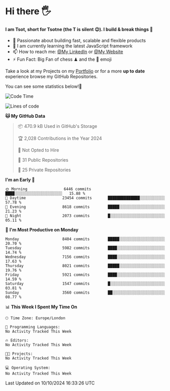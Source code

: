 # Hi there :raised_hand_with_fingers_splayed:
#### I am Tsot, short for Tsotne (the T is silent :wink:). I build & break things :space_invader:
- :telescope: Passionate about building fast, scalable and flexible products
- :seedling: I am currently learning the latest JavaScript framework 
- :mailbox: How to reach me: [@My LinkedIn](https://www.linkedin.com/in/tsotne-gvadzabia/) or [@My Website](https://tsotne.co.uk/contact)
- :zap: Fun Fact: Big Fan of chess ♟ and the 👾 emoji

Take a look at my Projects on my [Portfolio](https://tsotne.co.uk/) or for a more **up to date** experience browse my GitHub Repositories.

You can see some statistics below!:space_invader:
<!--START_SECTION:waka-->
![Code Time](http://img.shields.io/badge/Code%20Time-761%20hrs%202%20mins-blue)

![Lines of code](https://img.shields.io/badge/From%20Hello%20World%20I%27ve%20Written-14.5%20million%20lines%20of%20code-blue)

**🐱 My GitHub Data** 

> 📦 470.9 kB Used in GitHub's Storage 
 > 
> 🏆 2,028 Contributions in the Year 2024
 > 
> 🚫 Not Opted to Hire
 > 
> 📜 31 Public Repositories 
 > 
> 🔑 25 Private Repositories 
 > 
**I'm an Early 🐤** 

```text
🌞 Morning                6446 commits        ████░░░░░░░░░░░░░░░░░░░░░   15.88 % 
🌆 Daytime                23454 commits       ██████████████░░░░░░░░░░░   57.78 % 
🌃 Evening                8618 commits        █████░░░░░░░░░░░░░░░░░░░░   21.23 % 
🌙 Night                  2073 commits        █░░░░░░░░░░░░░░░░░░░░░░░░   05.11 % 
```
📅 **I'm Most Productive on Monday** 

```text
Monday                   8404 commits        █████░░░░░░░░░░░░░░░░░░░░   20.70 % 
Tuesday                  5982 commits        ████░░░░░░░░░░░░░░░░░░░░░   14.74 % 
Wednesday                7156 commits        ████░░░░░░░░░░░░░░░░░░░░░   17.63 % 
Thursday                 8021 commits        █████░░░░░░░░░░░░░░░░░░░░   19.76 % 
Friday                   5921 commits        ████░░░░░░░░░░░░░░░░░░░░░   14.59 % 
Saturday                 1547 commits        █░░░░░░░░░░░░░░░░░░░░░░░░   03.81 % 
Sunday                   3560 commits        ██░░░░░░░░░░░░░░░░░░░░░░░   08.77 % 
```


📊 **This Week I Spent My Time On** 

```text
🕑︎ Time Zone: Europe/London

💬 Programming Languages: 
No Activity Tracked This Week

🔥 Editors: 
No Activity Tracked This Week

🐱‍💻 Projects: 
No Activity Tracked This Week

💻 Operating System: 
No Activity Tracked This Week
```


 Last Updated on 10/10/2024 16:33:26 UTC
<!--END_SECTION:waka-->
